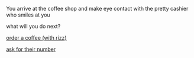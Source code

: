 You arrive at the coffee shop and make eye contact with the pretty cashier who smiles at you

what will you do next?

[order a coffee (with rizz)](2-your-funny.md)

[ask for their number](1.5-creepy.md)
